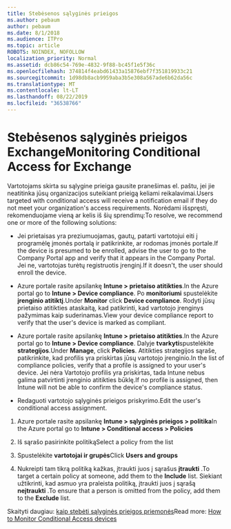 ```yaml
---
title: Stebėsenos sąlyginės prieigos
ms.author: pebaum
author: pebaum
ms.date: 8/1/2018
ms.audience: ITPro
ms.topic: article
ROBOTS: NOINDEX, NOFOLLOW
localization_priority: Normal
ms.assetid: dcb86c54-769e-4832-9f88-bc45f1e5f36c
ms.openlocfilehash: 374814f4eabd61433a15876ebf7f351819933c21
ms.sourcegitcommit: 1d98db8acb9959aba3b5e308a567ade6b62da56c
ms.translationtype: MT
ms.contentlocale: lt-LT
ms.lasthandoff: 08/22/2019
ms.locfileid: "36538766"
---
```

# <a name="monitoring-conditional-access-for-exchange"></a><span data-ttu-id="82050-102">Stebėsenos sąlyginės prieigos Exchange</span><span class="sxs-lookup"><span data-stu-id="82050-102">Monitoring Conditional Access for Exchange</span></span>

<span data-ttu-id="82050-103">Vartotojams skirta su sąlygine prieiga gausite pranešimas el. paštu, jei jie neatitinka jūsų organizacijos suteikiant prieigą keliami reikalavimai.</span><span class="sxs-lookup"><span data-stu-id="82050-103">Users targeted with conditional access will receive a notification email if they do not meet your organization's access requirements.</span></span> <span data-ttu-id="82050-104">Norėdami išspręsti, rekomenduojame vieną ar kelis iš šių sprendimų:</span><span class="sxs-lookup"><span data-stu-id="82050-104">To resolve, we recommend one or more of the following solutions:</span></span>
  
- <span data-ttu-id="82050-105">Jei prietaisas yra preziumuojamas, gautų, patarti vartotojui eiti į programėlę įmonės portalą ir patikrinkite, ar rodomas įmonės portale.</span><span class="sxs-lookup"><span data-stu-id="82050-105">If the device is presumed to be enrolled, advise the user to go to the Company Portal app and verify that it appears in the Company Portal.</span></span> <span data-ttu-id="82050-106">Jei ne, vartotojas turėtų registruotis įrenginį.</span><span class="sxs-lookup"><span data-stu-id="82050-106">If it doesn't, the user should enroll the device.</span></span>
    
- <span data-ttu-id="82050-107">Azure portale rasite apsilankę **Intune \> prietaiso atitikties**.</span><span class="sxs-lookup"><span data-stu-id="82050-107">In the Azure portal go to **Intune \> Device compliance**.</span></span> <span data-ttu-id="82050-108">Po **monitoriumi** spustelėkite **įrenginio atitiktį**.</span><span class="sxs-lookup"><span data-stu-id="82050-108">Under **Monitor** click **Device compliance**.</span></span> <span data-ttu-id="82050-109">Rodyti jūsų prietaiso atitikties ataskaitą, kad patikrinti, kad vartotojo įrenginys pažymimas kaip suderinamas.</span><span class="sxs-lookup"><span data-stu-id="82050-109">View your device compliance report to verify that the user's device is marked as compliant.</span></span> 
    
- <span data-ttu-id="82050-110">Azure portale rasite apsilankę **Intune \> prietaiso atitikties**.</span><span class="sxs-lookup"><span data-stu-id="82050-110">In the Azure portal go to **Intune \> Device compliance**.</span></span> <span data-ttu-id="82050-111">Dalyje **tvarkyti**spustelėkite **strategijos**.</span><span class="sxs-lookup"><span data-stu-id="82050-111">Under **Manage**, click **Policies**.</span></span> <span data-ttu-id="82050-112">Atitikties strategijos sąraše, patikrinkite, kad profilis yra priskirtas jūsų vartotojo įrenginio.</span><span class="sxs-lookup"><span data-stu-id="82050-112">In the list of compliance policies, verify that a profile is assigned to your user's device.</span></span> <span data-ttu-id="82050-113">Jei nėra Vartotojo profilis yra priskirtas, tada Intune nebus galima patvirtinti įrenginio atitikties būklę.</span><span class="sxs-lookup"><span data-stu-id="82050-113">If no profile is assigned, then Intune will not be able to confirm the device's compliance status.</span></span> 
    
- <span data-ttu-id="82050-114">Redaguoti vartotojo sąlyginės prieigos priskyrimo.</span><span class="sxs-lookup"><span data-stu-id="82050-114">Edit the user's conditional access assignment.</span></span>
    
1. <span data-ttu-id="82050-115">Azure portale rasite apsilankę **Intune \> sąlyginės prieigos \> politika**</span><span class="sxs-lookup"><span data-stu-id="82050-115">In the Azure portal go to **Intune \> Conditional access \> Policies**</span></span>
    
2. <span data-ttu-id="82050-116">Iš sąrašo pasirinkite politiką</span><span class="sxs-lookup"><span data-stu-id="82050-116">Select a policy from the list</span></span>
    
3. <span data-ttu-id="82050-117">Spustelėkite **vartotojai ir grupės**</span><span class="sxs-lookup"><span data-stu-id="82050-117">Click **Users and groups**</span></span>
    
4. <span data-ttu-id="82050-118">Nukreipti tam tikrą politiką kažkas, įtraukti juos į sąrašus **įtraukti** .</span><span class="sxs-lookup"><span data-stu-id="82050-118">To target a certain policy at someone, add them to the **Include** list.</span></span> <span data-ttu-id="82050-119">Siekiant užtikrinti, kad asmuo yra praleista politiką, įtraukti juos į sąrašą **neįtraukti** .</span><span class="sxs-lookup"><span data-stu-id="82050-119">To ensure that a person is omitted from the policy, add them to the **Exclude** list.</span></span> 
    
<span data-ttu-id="82050-120">Skaityti daugiau: [kaip stebėti sąlyginės prieigos priemonės](https://docs.microsoft.com/intune/conditional-access-exchange-monitor)</span><span class="sxs-lookup"><span data-stu-id="82050-120">Read more: [How to Monitor Conditional Access devices](https://docs.microsoft.com/intune/conditional-access-exchange-monitor)</span></span>
  

